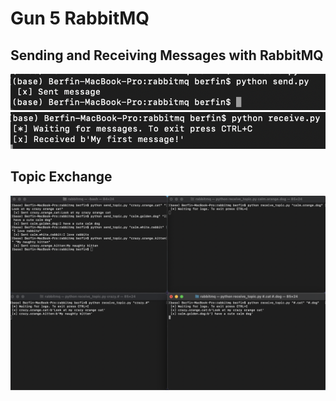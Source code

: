 # Gun 5 RabbitMQ

## Sending and Receiving Messages with RabbitMQ

![alt text](screenshots/sender.png)
![alt text](screenshots/receiver.png)

## Topic Exchange

![alt text](screenshots/topic_exchange.png)
